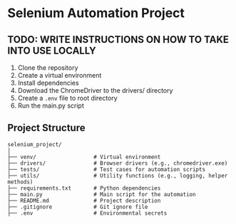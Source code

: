 # Selenium Automation Project

## TODO: WRITE INSTRUCTIONS ON HOW TO TAKE INTO USE LOCALLY

1. Clone the repository
2. Create a virtual environment
3. Install dependencies
4. Download the ChromeDriver to the drivers/ directory
5. Create a `.env` file to root directory
6. Run the main.py script

## Project Structure

```plaintext
selenium_project/
│
├── venv/                  # Virtual environment
├── drivers/               # Browser drivers (e.g., chromedriver.exe)
├── tests/                 # Test cases for automation scripts
├── utils/                 # Utility functions (e.g., logging, helper methods)
├── requirements.txt       # Python dependencies
├── main.py                # Main script for the automation
├── README.md              # Project description
├── .gitignore             # Git ignore file
├── .env                   # Environmental secrets
```
